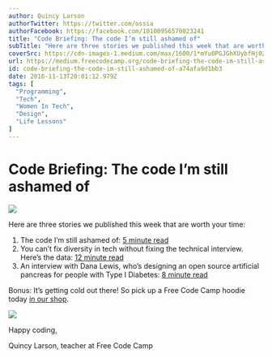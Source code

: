 ```yaml
---
author: Quincy Larson
authorTwitter: https://twitter.com/ossia
authorFacebook: https://facebook.com/10100956570023241
title: "Code Briefing: The code I’m still ashamed of"
subTitle: "Here are three stories we published this week that are worth your time:..."
coverSrc: https://cdn-images-1.medium.com/max/1600/1*mYuOPGJGhXUybfHj0ZciEA.png
url: https://medium.freecodecamp.org/code-briefing-the-code-im-still-ashamed-of-a74afa9d1bb3
id: code-briefing-the-code-im-still-ashamed-of-a74afa9d1bb3
date: 2016-11-13T20:01:12.979Z
tags: [
  "Programming",
  "Tech",
  "Women In Tech",
  "Design",
  "Life Lessons"
]
---
```

# Code Briefing: The code I’m still ashamed of



![](https://cdn-images-1.medium.com/max/1600/1*mYuOPGJGhXUybfHj0ZciEA.png)



Here are three stories we published this week that are worth your time:

1.  The code I’m still ashamed of: [5 minute read](http://bit.ly/2euPbpV)
2.  You can’t fix diversity in tech without fixing the technical interview. Here’s the data: [12 minute read](http://bit.ly/2g85tWa)
3.  An interview with Dana Lewis, who’s designing an open source artificial pancreas for people with Type I Diabetes: [8 minute read](http://bit.ly/2fKkN8f)

Bonus: It’s getting cold out there! So pick up a Free Code Camp hoodie today [in our shop](http://bit.ly/2b099sb).



![](https://cdn-images-1.medium.com/max/1600/1*_OaXVXQfS4bluNDp00Ws8Q.jpeg)



Happy coding,

Quincy Larson, teacher at Free Code Camp








